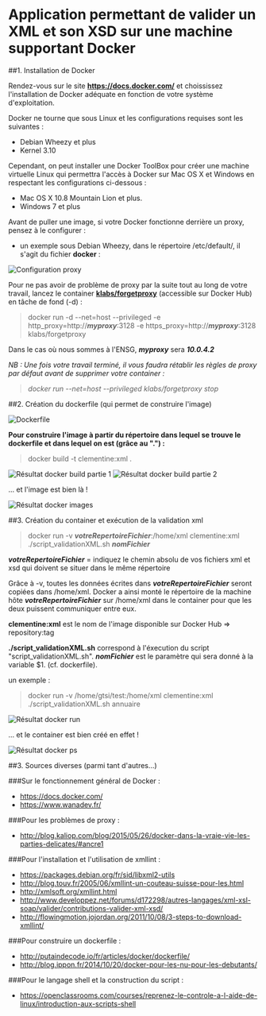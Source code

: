 # Application permettant de valider un XML et son XSD sur une machine supportant Docker

##1. Installation de Docker

Rendez-vous sur le site **<https://docs.docker.com/>** et choississez l'installation de Docker adéquate en fonction de votre système d'exploitation.

Docker ne tourne que sous Linux et les configurations requises sont les suivantes :

* Debian Wheezy et plus
* Kernel 3.10

Cependant, on peut installer une Docker ToolBox pour créer une machine virtuelle Linux qui permettra l'accès à Docker sur Mac OS X et Windows en respectant les configurations ci-dessous :

* Mac OS X 10.8 Mountain Lion et plus.
* Windows 7 et plus

Avant de puller une image, si votre Docker fonctionne derrière un proxy, pensez à le configurer :

* un exemple sous Debian Wheezy, dans le répertoire /etc/default/, il s'agit du fichier **docker** :

![Configuration proxy](proxy.png)

Pour ne pas avoir de problème de proxy par la suite tout au long de votre travail, lancez le container **[klabs/forgetproxy](https://hub.docker.com/r/klabs/forgetproxy/)** (accessible sur Docker Hub) en tâche de fond (-d) :

>docker run -d --net=host --privileged -e http_proxy=http://***myproxy***:3128 -e https_proxy=http://***myproxy***:3128 klabs/forgetproxy

Dans le cas où nous sommes à l'ENSG, ***myproxy*** sera ***10.0.4.2***

*NB : Une fois votre travail terminé, il vous faudra rétablir les règles de proxy par défaut avant de supprimer votre container :*

>*docker run --net=host --privileged klabs/forgetproxy stop*

##2. Création du dockerfile (qui permet de construire l'image)

![Dockerfile](dockerfile.png)

**Pour construire l'image à partir du répertoire dans lequel se trouve le dockerfile et dans lequel on est (grâce au ".") :**

>docker build -t clementine:xml .

![Résultat docker build partie 1](docker_build1.png)
![Résultat docker build partie 2](docker_build2.png)

... et l'image est bien là !

![Résultat docker images](docker_images.png)

##3. Création du container et exécution de la validation xml

>docker run -v ***votreRepertoireFichier***:/home/xml clementine:xml ./script_validationXML.sh ***nomFichier***

***votreRepertoireFichier*** = indiquez le chemin absolu de vos fichiers xml et xsd qui doivent se situer dans le même répertoire

Grâce à -v, toutes les données écrites dans ***votreRepertoireFichier*** seront copiées dans /home/xml. Docker a ainsi monté le répertoire
de la machine hôte ***votreRepertoireFichier*** sur /home/xml dans le container pour que les deux puissent communiquer entre eux.

**clementine:xml** est le nom de l'image disponible sur Docker Hub => repository:tag

**./script_validationXML.sh** correspond à l'éxecution du script "script_validationXML.sh".
***nomFichier*** est le paramètre qui sera donné à la variable $1. (cf. dockerfile).

un exemple :

>docker run -v /home/gtsi/test:/home/xml clementine:xml ./script_validationXML.sh annuaire

![Résultat docker run](docker_run.png)

... et le container est bien créé en effet !

![Résultat docker ps](docker_ps.png)

##3. Sources diverses (parmi tant d'autres...)

###Sur le fonctionnement général de Docker :
  - <https://docs.docker.com/>
  - <https://www.wanadev.fr/>

###Pour les problèmes de proxy : 
  - <http://blog.kaliop.com/blog/2015/05/26/docker-dans-la-vraie-vie-les-parties-delicates/#ancre1>

###Pour l'installation et l'utilisation de xmllint :
  - <https://packages.debian.org/fr/sid/libxml2-utils>
  - <http://blog.touv.fr/2005/06/xmllint-un-couteau-suisse-pour-les.html>
  - <http://xmlsoft.org/xmllint.html>
  - <http://www.developpez.net/forums/d172298/autres-langages/xml-xsl-soap/valider/contributions-valider-xml-xsd/>
  - <http://flowingmotion.jojordan.org/2011/10/08/3-steps-to-download-xmllint/>

###Pour construire un dockerfile :
  - <http://putaindecode.io/fr/articles/docker/dockerfile/>
  - <http://blog.ippon.fr/2014/10/20/docker-pour-les-nu-pour-les-debutants/>

###Pour le langage shell et la construction du script : 
  - <https://openclassrooms.com/courses/reprenez-le-controle-a-l-aide-de-linux/introduction-aux-scripts-shell>





